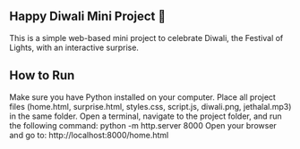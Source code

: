 ## Happy Diwali Mini Project 🎉
This is a simple web-based mini project to celebrate Diwali, the Festival of Lights, with an interactive surprise.

## How to Run
Make sure you have Python installed on your computer.
Place all project files (home.html, surprise.html, styles.css, script.js, diwali.png, jethalal.mp3) in the same folder.
Open a terminal, navigate to the project folder, and run the following command:
python -m http.server 8000
Open your browser and go to:
http://localhost:8000/home.html
